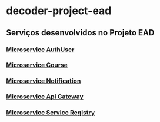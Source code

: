 # decoder-project-ead

## Serviços desenvolvidos no Projeto EAD

### [Microservice AuthUser](https://github.com/DeadRon/projeto-decoder-authuser-service) 
### [Microservice Course](https://github.com/DeadRon/projeto-decoder-course-service) 
### [Microservice Notification]() 
### [Microservice Api Gateway]() 
### [Microservice Service Registry](https://github.com/DeadRon/projeto-decoder-service-registry) 
